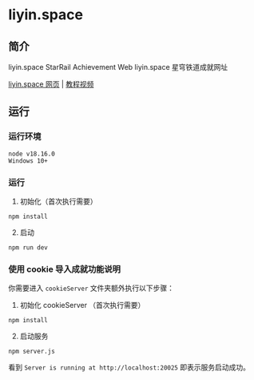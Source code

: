 # liyin.space

## 简介

liyin.space StarRail Achievement Web
liyin.space 星穹铁道成就网址

[liyin.space 网页](https://liyin.space/) | [教程视频](https://www.bilibili.com/video/BV1Mm4y1G7MX)

## 运行

### 运行环境

```
node v18.16.0
Windows 10+
```

### 运行

1. 初始化（首次执行需要）
```
npm install
```

2. 启动
```
npm run dev
```

### 使用 cookie 导入成就功能说明
你需要进入 `cookieServer` 文件夹额外执行以下步骤：

1. 初始化 cookieServer （首次执行需要）
```
npm install
```

2. 启动服务
```
npm server.js
```

看到 `Server is running at http://localhost:20025` 即表示服务启动成功。
